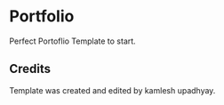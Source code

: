 # Portfolio 
Perfect Portoflio Template to start.
## Credits
Template was created and edited by kamlesh upadhyay.